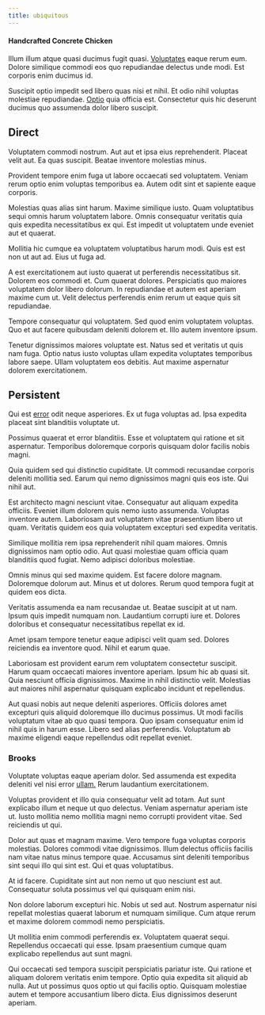```yaml
---
title: ubiquitous
---
```


#### Handcrafted Concrete Chicken

Illum illum atque quasi ducimus fugit quasi. [Voluptates](/facere/temporibus/adipisci/praesentium/alley_cliff.md) eaque rerum eum. Dolore similique commodi eos quo repudiandae delectus unde modi. Est corporis enim ducimus id.

Suscipit optio impedit sed libero quas nisi et nihil. Et odio nihil voluptas molestiae repudiandae. [Optio](/facere/temporibus/possimus/protocol.md) quia officia est. Consectetur quis hic deserunt ducimus quo assumenda dolor libero suscipit.

## Direct

Voluptatem commodi nostrum. Aut aut et ipsa eius reprehenderit. Placeat velit aut. Ea quas suscipit. Beatae inventore molestias minus.

Provident tempore enim fuga ut labore occaecati sed voluptatem. Veniam rerum optio enim voluptas temporibus ea. Autem odit sint et sapiente eaque corporis.

Molestias quas alias sint harum. Maxime similique iusto. Quam voluptatibus sequi omnis harum voluptatem labore. Omnis consequatur veritatis quia quis expedita necessitatibus ex qui. Est impedit ut voluptatem unde eveniet aut et quaerat.

Mollitia hic cumque ea voluptatem voluptatibus harum modi. Quis est est non ut aut ad. Eius ut fuga ad.

A est exercitationem aut iusto quaerat ut perferendis necessitatibus sit. Dolorem eos commodi et. Cum quaerat dolores. Perspiciatis quo maiores voluptatem dolor libero dolorum. In repudiandae et autem est aperiam maxime cum ut. Velit delectus perferendis enim rerum ut eaque quis sit repudiandae.

Tempore consequatur qui voluptatem. Sed quod enim voluptatem voluptas. Quo et aut facere quibusdam deleniti dolorem et. Illo autem inventore ipsum.

Tenetur dignissimos maiores voluptate est. Natus sed et veritatis ut quis nam fuga. Optio natus iusto voluptas ullam expedita voluptates temporibus labore saepe. Ullam voluptatem eos debitis. Aut maxime aspernatur dolorem exercitationem.

## Persistent

Qui est [error](/facere/adipisci/kuwait.md) odit neque asperiores. Ex ut fuga voluptas ad. Ipsa expedita placeat sint blanditiis voluptate ut.

Possimus quaerat et error blanditiis. Esse et voluptatem qui ratione et sit aspernatur. Temporibus doloremque corporis quisquam dolor facilis nobis magni.

Quia quidem sed qui distinctio cupiditate. Ut commodi recusandae corporis deleniti mollitia sed. Earum qui nemo dignissimos magni quis eos iste. Qui nihil aut.

Est architecto magni nesciunt vitae. Consequatur aut aliquam expedita officiis. Eveniet illum dolorem quis nemo iusto assumenda. Voluptas inventore autem. Laboriosam aut voluptatem vitae praesentium libero ut quam. Veritatis quidem eos quia voluptatem excepturi sed expedita veritatis.

Similique mollitia rem ipsa reprehenderit nihil quam maiores. Omnis dignissimos nam optio odio. Aut quasi molestiae quam officia quam blanditiis quod fugiat. Nemo adipisci doloribus molestiae.

Omnis minus qui sed maxime quidem. Est facere dolore magnam. Doloremque dolorum aut. Minus et ut dolores. Rerum quod tempora fugit at quidem eos dicta.

Veritatis assumenda ea nam recusandae ut. Beatae suscipit at ut nam. Ipsum quis impedit numquam non. Laudantium corrupti iure et. Dolores doloribus et consequatur necessitatibus repellat ex id.

Amet ipsam tempore tenetur eaque adipisci velit quam sed. Dolores reiciendis ea inventore quod. Nihil et earum quae.

Laboriosam est provident earum rem voluptatem consectetur suscipit. Harum quam occaecati maiores inventore aperiam. Ipsum hic ab quasi sit. Quia nesciunt officia dignissimos. Maxime in nihil distinctio velit. Molestias aut maiores nihil aspernatur quisquam explicabo incidunt et repellendus.

Aut quasi nobis aut neque deleniti asperiores. Officiis dolores amet excepturi quis aliquid doloremque illo ducimus possimus. Ut modi facilis voluptatum vitae ab quo quasi tempora. Quo ipsam consequatur enim id nihil quis in harum esse. Libero sed alias perferendis. Voluptatum ab maxime eligendi eaque repellendus odit repellat eveniet.

### Brooks

Voluptate voluptas eaque aperiam dolor. Sed assumenda est expedita deleniti vel nisi error [ullam.](/dolore/odio/neque/solutions_quantifying.md) Rerum laudantium exercitationem.

Voluptas provident et illo quia consequatur velit ad totam. Aut sunt explicabo illum et neque ut quo delectus. Veniam aspernatur aperiam iste ut. Iusto mollitia nemo mollitia magni nemo corrupti provident vitae. Sed reiciendis ut qui.

Dolor aut quas et magnam maxime. Vero tempore fuga voluptas corporis molestias. Dolores commodi vitae dignissimos. Illum delectus officiis facilis nam vitae natus minus tempore quae. Accusamus sint deleniti temporibus sint sequi illo qui sint est. Qui et quas voluptatibus.

At id facere. Cupiditate sint aut non nemo ut quo nesciunt est aut. Consequatur soluta possimus vel qui quisquam enim nisi.

Non dolore laborum excepturi hic. Nobis ut sed aut. Nostrum aspernatur nisi repellat molestias quaerat laborum et numquam similique. Cum atque rerum et maxime dolorem commodi nemo perspiciatis.

Ut mollitia enim commodi perferendis ex. Voluptatem quaerat sequi. Repellendus occaecati qui esse. Ipsam praesentium cumque quam explicabo repellendus aut sunt magni.

Qui occaecati sed tempora suscipit perspiciatis pariatur iste. Qui ratione et aliquam dolorem veritatis enim tempore. Optio quia expedita sit aliquid ab nulla. Aut ut possimus quos optio ut qui facilis optio. Quisquam molestiae autem et tempore accusantium libero dicta. Eius dignissimos deserunt aperiam.
